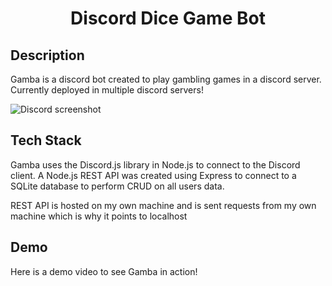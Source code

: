 <h1 align = center>Discord Dice Game Bot</h1>

## Description
Gamba is a discord bot created to play gambling games in a discord server.
Currently deployed in multiple discord servers!

![Discord screenshot](https://i.imgur.com/GMHrUgH.png)

## Tech Stack
Gamba uses the Discord.js library in Node.js to connect to the Discord client.
A Node.js REST API was created using Express to connect to a SQLite database to perform CRUD on all users data.

REST API is hosted on my own machine and is sent requests from my own machine which is why it points to localhost

## Demo
Here is a demo video to see Gamba in action!



